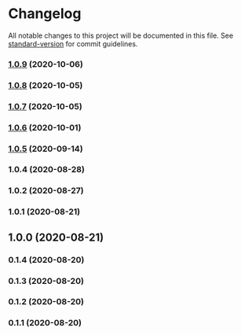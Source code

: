 # Changelog

All notable changes to this project will be documented in this file. See [standard-version](https://github.com/conventional-changelog/standard-version) for commit guidelines.

### [1.0.9](https://github.com/Corollarium/youtubedl-wrapper/compare/v1.0.8...v1.0.9) (2020-10-06)



### [1.0.8](https://github.com/Corollarium/youtubedl-wrapper/compare/v1.0.7...v1.0.8) (2020-10-05)



### [1.0.7](https://github.com/Corollarium/youtubedl-wrapper/compare/v1.0.6...v1.0.7) (2020-10-05)



### [1.0.6](https://github.com/Corollarium/youtubedl-wrapper/compare/v1.0.5...v1.0.6) (2020-10-01)



### [1.0.5](https://github.com/Corollarium/youtubedl-wrapper/compare/v1.0.4...v1.0.5) (2020-09-14)



### 1.0.4 (2020-08-28)



### 1.0.2 (2020-08-27)



### 1.0.1 (2020-08-21)



## 1.0.0 (2020-08-21)



### 0.1.4 (2020-08-20)



### 0.1.3 (2020-08-20)



### 0.1.2 (2020-08-20)



### 0.1.1 (2020-08-20)
